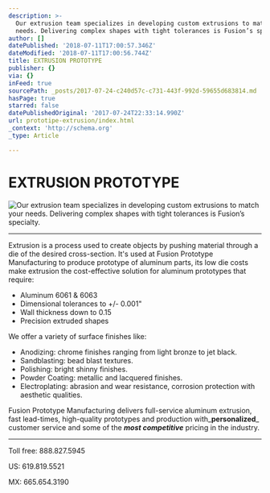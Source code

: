 ```yaml
---
description: >-
  Our extrusion team specializes in developing custom extrusions to match your
  needs. Delivering complex shapes with tight tolerances is Fusion’s specialty.
author: []
datePublished: '2018-07-11T17:00:57.346Z'
dateModified: '2018-07-11T17:00:56.744Z'
title: EXTRUSION PROTOTYPE
publisher: {}
via: {}
inFeed: true
sourcePath: _posts/2017-07-24-c240d57c-c731-443f-992d-59655d683814.md
hasPage: true
starred: false
datePublishedOriginal: '2017-07-24T22:33:14.990Z'
url: prototipe-extrusion/index.html
_context: 'http://schema.org'
_type: Article

---
```

# EXTRUSION PROTOTYPE
![Our extrusion team specializes in developing custom extrusions to match your needs. Delivering complex shapes with tight tolerances is Fusion’s specialty.](https://the-grid-user-content.s3-us-west-2.amazonaws.com/1ff2ff17-7880-4861-acff-4b46b6cc1b34.jpg)

---

Extrusion is a process used to create objects by pushing material through a die of the desired cross-section. It's used at Fusion Prototype Manufacturing to produce prototype of aluminum parts, its low die costs make extrusion the cost-effective solution for aluminum prototypes that require:

* Aluminum 6061 & 6063
* Dimensional tolerances to +/- 0.001"
* Wall thickness down to 0.15
* Precision extruded shapes

We offer a variety of surface finishes like:

* Anodizing: chrome finishes ranging from light bronze to jet black.
* Sandblasting: bead blast textures.
* Polishing: bright shinny finishes.
* Powder Coating: metallic and lacquered finishes.
* Electroplating: abrasion and wear resistance, corrosion protection with aesthetic qualities.

Fusion Prototype Manufacturing delivers full-service aluminum extrusion, fast lead-times, high-quality prototypes and production with_**personalized**_ customer service and some of the _**most competitive**_ pricing in the industry.

---

Toll free: 888.827.5945

US: 619.819.5521

MX: 665.654.3190